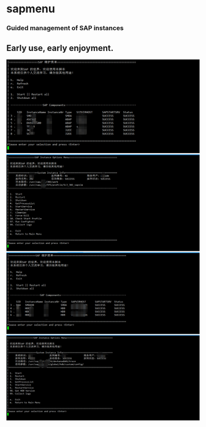 # sapmenu
### Guided management of SAP instances
## Early use, early enjoyment.
<img src="1.png" />
<img src="2.png" />
<img src="3.png" />
<img src="4.png" />
